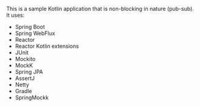 This is a sample Kotlin application that is non-blocking in nature (pub-sub). It uses:

- Spring Boot
- Spring WebFlux
- Reactor
- Reactor Kotlin extensions
- JUnit
- Mockito
- MockK
- Spring JPA
- AssertJ
- Netty
- Gradle
- SpringMockk
